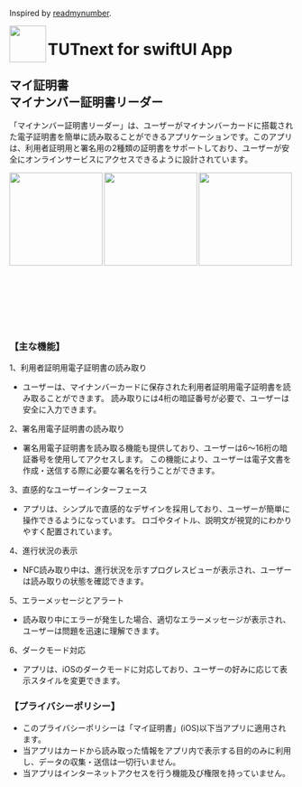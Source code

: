 Inspired by [readmynumber](https://github.com/Ukenn2112/readmynumber).

<img src="https://github.com/user-attachments/assets/98d3feb0-728a-4e21-bfea-b2384c801e2d" align="left" width="65"> <h1>TUTnext for swiftUI App</h1>
## マイ証明書<br>マイナンバー証明書リーダー

「マイナンバー証明書リーダー」は、ユーザーがマイナンバーカードに搭載された電子証明書を簡単に読み取ることができるアプリケーションです。このアプリは、利用者証明用と署名用の2種類の証明書をサポートしており、ユーザーが安全にオンラインサービスにアクセスできるように設計されています。

<img src="https://github.com/user-attachments/assets/9a0e0813-bbe8-47d4-b6bf-c9af327134fa" align="left" width="165">
<img src="https://github.com/user-attachments/assets/a9713395-6cfb-41eb-a3e5-9a2c1d9ce005" align="left" width="165">
<img src="https://github.com/user-attachments/assets/18b718d4-ceb2-4b23-b4ee-03b4e940a0eb" align="left" width="165">
<br><br><br><br><br><br><br><br><br><br><br><br><br><br><br><br>

### 【主な機能】

1、利用者証明用電子証明書の読み取り
- ユーザーは、マイナンバーカードに保存された利用者証明用電子証明書を読み取ることができます。
読み取りには4桁の暗証番号が必要で、ユーザーは安全に入力できます。

2、署名用電子証明書の読み取り
- 署名用電子証明書を読み取る機能も提供しており、ユーザーは6〜16桁の暗証番号を使用してアクセスします。
この機能により、ユーザーは電子文書を作成・送信する際に必要な署名を行うことができます。

3、直感的なユーザーインターフェース
- アプリは、シンプルで直感的なデザインを採用しており、ユーザーが簡単に操作できるようになっています。
ロゴやタイトル、説明文が視覚的にわかりやすく配置されています。

4、進行状況の表示
- NFC読み取り中は、進行状況を示すプログレスビューが表示され、ユーザーは読み取りの状態を確認できます。

5、エラーメッセージとアラート
- 読み取り中にエラーが発生した場合、適切なエラーメッセージが表示され、ユーザーは問題を迅速に理解できます。

6、ダークモード対応
- アプリは、iOSのダークモードに対応しており、ユーザーの好みに応じて表示スタイルを変更できます。

### 【プライバシーポリシー】

- このプライバシーポリシーは「マイ証明書」(iOS)以下当アプリに適用されます。
- 当アプリはカードから読み取った情報をアプリ内で表示する目的のみに利用し、データの収集・送信は一切行いません。
- 当アプリはインターネットアクセスを行う機能及び権限を持っていません。
